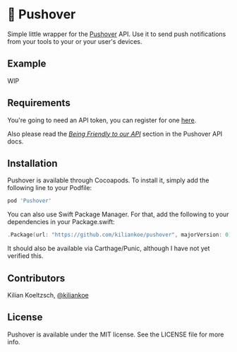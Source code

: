 # 📌 Pushover

Simple little wrapper for the [Pushover](https://pushover.net) API. Use it to send push notifications from your tools to your or your user's devices.

## Example

WIP

## Requirements

You're going to need an API token, you can register for one [here](https://pushover.net/apps/build).

Also please read the *[Being Friendly to our API](https://pushover.net/api#friendly)* section in the Pushover API docs.

## Installation

Pushover is available through Cocoapods. To install it, simply add the following line to your Podfile:

```ruby
pod 'Pushover'
```

You can also use Swift Package Manager. For that, add the following to your dependencies in your Package.swift:

```swift
.Package(url: "https://github.com/kiliankoe/pushover", majorVersion: 0)
```

It should also be available via Carthage/Punic, although I have not yet verified this.

## Contributors

Kilian Koeltzsch, [@kiliankoe](https://github.com/kiliankoe)

## License

Pushover is available under the MIT license. See the LICENSE file for more info.
